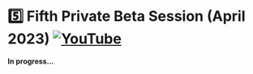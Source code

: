# :five: Fifth Private Beta Session (April 2023) [![YouTube](https://img.shields.io/badge/YouTube-FF0000?style=for-the-badge&logo=youtube&logoColor=white)](https://www.youtube.com/watch?v=jjCfAg_gtDw)

**In progress...**
